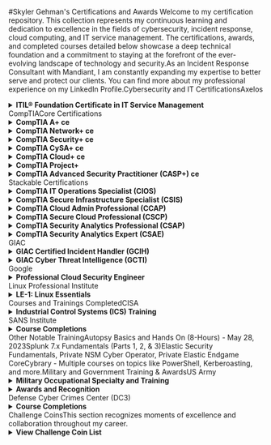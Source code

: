 #Skyler Gehman's Certifications and Awards
<b></b>
Welcome to my certification repository. This collection represents my continuous learning and dedication to excellence in the fields of cybersecurity, incident response, cloud computing, and IT service management. The certifications, awards, and completed courses detailed below showcase a deep technical foundation and a commitment to staying at the forefront of the ever-evolving landscape of technology and security.As an Incident Response Consultant with Mandiant, I am constantly expanding my expertise to better serve and protect our clients. You can find more about my professional experience on my LinkedIn Profile.Cybersecurity and IT CertificationsAxelos<details><summary><b>ITIL® Foundation Certificate in IT Service Management</b></summary><ul><li><b>Issued:</b> June 16, 2024</li><li><b>Expires:</b> June 17, 2027</li><li><a href="https://github.com/jcac100/Certifications/blob/main/Axelos/ITIL%20v4.pdf">View Certificate</a></li></ul></details>CompTIACore Certifications<details><summary><b>CompTIA A+ ce</b></summary><ul><li><b>Issued:</b> June 08, 2024</li><li><b>Expires:</b> June 12, 2027</li><li><a href="https://github.com/jcac100/Certifications/blob/main/Comptia/CompTIA%20A%2B%20ce%20certificate.pdf">View Certificate</a></li></ul></details><details><summary><b>CompTIA Network+ ce</b></summary><ul><li><b>Issued:</b> June 12, 2024</li><li><b>Expires:</b> June 12, 2027</li><li><a href="https://github.com/jcac100/Certifications/blob/main/Comptia/CompTIA%20Network%2B%20ce%20certificate.pdf">View Certificate</a></li></ul></details><details><summary><b>CompTIA Security+ ce</b></summary><ul><li><b>Issued:</b> July 26, 2023</li><li><b>Expires:</b> July 26, 2026</li><li><a href="https://github.com/jcac100/Certifications/blob/main/Comptia/CompTIA%20SecurityX%20ce%20certificate.pdf">View Certificate</a></li></ul></details><details><summary><b>CompTIA CySA+ ce</b></summary><ul><li><b>Issued:</b> November 02, 2022</li><li><b>Expires:</b> November 02, 2025</li><li><a href="https://github.com/jcac100/Certifications/blob/main/Comptia/CompTIA%20CySA%2B%20ce%20certificate.pdf">View Certificate</a></li></ul></details><details><summary><b>CompTIA Cloud+ ce</b></summary><ul><li><b>Issued:</b> August 16, 2022</li><li><b>Expires:</b> August 16, 2025</li><li><a href="https://github.com/jcac100/Certifications/blob/main/Comptia/CompTIA%20Cloud%2B%20ce%20certificate.pdf">View Certificate</a></li></ul></details><details><summary><b>CompTIA Project+</b></summary><ul><li><b>Issued:</b> November 30, 2021</li><li><b>Note:</b> This certification does not expire.</li><li><a href="https://github.com/jcac100/Certifications/blob/main/Comptia/CompTIA%20Project%2B%20certificate.pdf">View Certificate</a></li></ul></details><details><summary><b>CompTIA Advanced Security Practitioner (CASP+) ce</b></summary><ul><li><b>Issued:</b> July 26, 2023</li><li><b>Expires:</b> July 26, 2026</li><li><a href="https://github.com/jcac100/Certifications/blob/main/Comptia/CompTIA%20Advanced%20Security%20Practitioner%20(CASP%2B)%20ce%20certificate.pdf">View Certificate</a></li></ul></details>Stackable Certifications<details><summary><b>CompTIA IT Operations Specialist (CIOS)</b></summary><ul><li><b>Issued:</b> June 12, 2024</li><li><a href="https://github.com/jcac100/Certifications/blob/main/Comptia/CompTIA%20IT%20Operations%20Specialist%20%E2%80%93%20CIOS.pdf">View Certificate</a></li></ul></details><details><summary><b>CompTIA Secure Infrastructure Specialist (CSIS)</b></summary><ul><li><b>Issued:</b> June 12, 2024</li><li><a href="https://github.com/jcac100/Certifications/blob/main/Comptia/CompTIA%20Secure%20Infrastructure%20Specialist%20%E2%80%93%20CSIS.pdf">View Certificate</a></li></ul></details><details><summary><b>CompTIA Cloud Admin Professional (CCAP)</b></summary><ul><li><b>Issued:</b> June 12, 2024</li><li><a href="https://github.com/jcac100/Certifications/blob/main/Comptia/CompTIA%20Cloud%20Admin%20Professional%20%E2%80%93%20CCAP.pdf">View Certificate</a></li></ul></details><details><summary><b>CompTIA Secure Cloud Professional (CSCP)</b></summary><ul><li><b>Issued:</b> August 16, 2022</li><li><a href="https://github.com/jcac100/Certifications/blob/main/Comptia/CompTIA%20Secure%20Cloud%20Professional%20%E2%80%93%20CSCP.pdf">View Certificate</a></li></ul></details><details><summary><b>CompTIA Security Analytics Professional (CSAP)</b></summary><ul><li><b>Issued:</b> November 02, 2022</li><li><a href="https://github.com/jcac100/Certifications/blob/main/Comptia/CompTIA%20Security%20Analytics%20Professional%20%E2%80%93%20CSAP.pdf">View Certificate</a></li></ul></details><details><summary><b>CompTIA Security Analytics Expert (CSAE)</b></summary><ul><li><b>Issued:</b> July 26, 2023</li><li><a href="https://github.com/jcac100/Certifications/blob/main/Comptia/CompTIA%20Security%20Analytics%20Expert%20%E2%80%93%20CSAE.pdf">View Certificate</a></li></ul></details>GIAC<details><summary><b>GIAC Certified Incident Handler (GCIH)</b></summary><ul><li><b>Issued:</b> October 11, 2023</li><li><b>Expires:</b> October 31, 2027</li><li><a href="https://github.com/jcac100/Certifications/blob/main/GIAC/GIAC_Certified_Incident_Handler.pdf">View Certificate</a></li></ul></details><details><summary><b>GIAC Cyber Threat Intelligence (GCTI)</b></summary><ul><li><b>Issued:</b> November 9, 2022</li><li><b>Expires:</b> November 30, 2026</li><li>Note: Certificate PDF not in repository yet.</li></ul></details>Google<details><summary><b>Professional Cloud Security Engineer</b></summary><ul><li><b>Issued:</b> May 5, 2024</li><li><b>Expires:</b> May 5, 2027</li><li><a href="https://github.com/jcac100/Certifications/blob/main/Google/ProfessionalCloudSecurityEngineer.pdf">View Certificate</a></li></ul></details>Linux Professional Institute<details><summary><b>LE-1: Linux Essentials</b></summary><ul><li><b>Issued:</b> June 17, 2024</li><li><b>Expires:</b> June 17, 2029</li><li><a href="https://github.com/jcac100/Certifications/blob/main/Linux%20Professional%20Institute/LE-1%20Linux%20Essentials.pdf">View Certificate</a></li></ul></details>Courses and Trainings CompletedCISA<details><summary><b>Industrial Control Systems (ICS) Training</b></summary><ul><li>(401V) ICS Cybersecurity Analysis & Evaluation - Oct 10, 2022</li><li>Industrial Control System Cybersecurity Lab (301L) - Oct 27, 2022</li><li>Virtual Industrial Control Systems Cybersecurity (301V) - Sep 18, 2022</li><li>And 15+ other focused ICS courses.</li></ul></details>SANS Institute<details><summary><b>Course Completions</b></summary><ul><li>SEC504: Hacker Tools, Techniques, and Incident Handling - Sep 30, 2023</li><li>FOR578: Cyber Threat Intelligence - Nov 9, 2022</li><li>ICS515: ICS Visibility, Detection, and Response - Mar 25, 2024</li></ul></details>Other Notable TrainingAutopsy Basics and Hands On (8-Hours) - May 28, 2023Splunk 7.x Fundamentals (Parts 1, 2, & 3)Elastic Security Fundamentals, Private NSM Cyber Operator, Private Elastic Endgame CoreCybrary - Multiple courses on topics like PowerShell, Kerberoasting, and more.Military and Government Training & AwardsUS Army<details><summary><b>Military Occupational Specialty and Training</b></summary><ul><li><b>Joint Cyber Analysis Course (JCAC)</b> - Nov 25, 2019</li><li><b>Cyber Operations Specialist Course</b> - June 23, 2020</li><li><b>Exploitation Analyst Course</b> - May 12, 2023</li></ul></details><details><summary><b>Awards and Recognition</b></summary><ul><li><b>Joint Service Achievement Medal</b> - Aug 11, 2023</li><li><b>Army Commendation Medal</b> - Mar 10, 2023</li><li><b>Army Achievement Medal</b> - Oct 28, 2022</li><li><b>USARCENT Best Cyber Warrior VIII - 1st Place</b> - Oct 2022</li></ul></details>Defense Cyber Crimes Center (DC3)<details><summary><b>Course Completions</b></summary><ul><li>Discovery and Counter-Infiltration (DCI) - Dec 04, 2020</li><li>Introduction to Networks and Computer Hardware (INCH) - July 29, 2022</li></ul></details>Challenge CoinsThis section recognizes moments of excellence and collaboration throughout my career.<details><summary><b>View Challenge Coin List</b></summary><ul><li><b>CSA Gen George:</b> From the 41st Chief of Staff of the US Army, General Randy A. George, for outstanding service.</li><li><b>VCSA Gen Martin:</b> From the Vice Chief of Staff of the US Army, General Joseph M. Martin, for excellence as a Cyber Operations Specialist.</li><li><b>USARPAC:</b> From USARPAC Commander, General Charles Flynn, for excellence in contributing to USARPAC Pacific Pathways.</li><li><b>SEC504:</b> For placing first in the CTF during the SANS Seattle 2023 SEC504 Course.</li><li><b>335th Signal Command:</b> For placing first in the 2022 USARCENT Best Cyber Warrior VIII CTF.</li><li>And many others from joint exercises and collaborations such as Cobra Gold, Keen Edge, and Cyber Congo.</li><li><a href="https://github.com/jcac100/Certifications/blob/main/US%20Army/Challenge%20Coins/README.md">Full List</a></li></ul></details>
